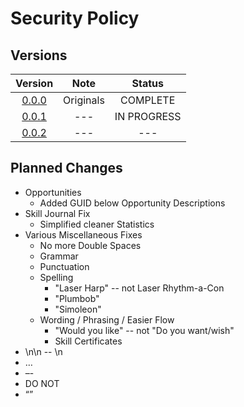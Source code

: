 # Security Policy

## Versions

|                           Version                           |   Note    |   Status    |
| :---------------------------------------------------------: | :-------: | :---------: |
| [0.0.0](https://github.com/aecyia/STBL/releases/tag/v0.0.0) | Originals |  COMPLETE   |
| [0.0.1](https://github.com/aecyia/STBL/releases/tag/v0.0.1) |    ---    | IN PROGRESS |
| [0.0.2](https://github.com/aecyia/STBL/releases/tag/v0.0.2) |    ---    |     ---     |

## Planned Changes

+ Opportunities
	+ Added GUID below Opportunity Descriptions
+ Skill Journal Fix
	+ Simplified cleaner Statistics
+ Various Miscellaneous Fixes
	+ No more Double Spaces
	+ Grammar
	+ Punctuation
	+ Spelling
		+ "Laser Harp" -- not Laser Rhythm-a-Con
		+ "Plumbob"
		+ "Simoleon"
	+ Wording / Phrasing / Easier Flow
		+ "Would you like" -- not "Do you want/wish"
		+ Skill Certificates
+ \n\n -- \\n
+ …
+ –-
+ DO NOT
+ “”